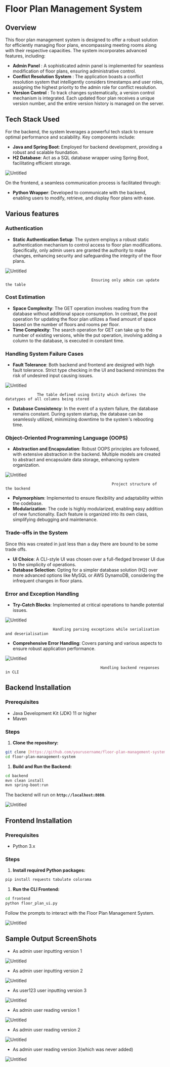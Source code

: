 # Floor Plan Management System

## Overview

This floor plan management system is designed to offer a robust solution for efficiently managing floor plans, encompassing meeting rooms along with their respective capacities. The system incorporates advanced features, including:

- **Admin Panel** : A sophisticated admin panel is implemented for seamless modification of floor plans, ensuring administrative control.
- **Conflict Resolution System** : The application boasts a conflict resolution system that intelligently considers timestamps and user roles, assigning the highest priority to the admin role for conflict resolution.
- **Version Control** : To track changes systematically, a version control mechanism is integrated. Each updated floor plan receives a unique version number, and the entire version history is managed on the server.

## Tech Stack Used

For the backend, the system leverages a powerful tech stack to ensure optimal performance and scalability. Key components include:

- **Java and Spring Boot**: Employed for backend development, providing a robust and scalable foundation.
- **H2 Database**: Act as a SQL database wrapper using Spring Boot, facilitating efficient storage.

![Untitled](images/Untitled.png)

On the frontend, a seamless communication process is facilitated through:

- **Python Wrapper**: Developed to communicate with the backend, enabling users to modify, retrieve, and display floor plans with ease.

## Various features

### Authentication

- **Static Authentication Setup**: The system employs a robust static authentication mechanism to control access to floor plan modifications. Specifically, only admin users are granted the authority to make changes, enhancing security and safeguarding the integrity of the floor plans.

![Untitled](images/Untitled%201.png)

                                          Ensuring only admin can update the table

### Cost Estimation

- **Space Complexity**: The GET operation involves reading from the database without additional space consumption. In contrast, the post operation for updating the floor plan utilizes a fixed amount of space based on the number of floors and rooms per floor.
- **Time Complexity**: The search operation for GET can take up to the number of existing versions, while the put operation, involving adding a column to the database, is executed in constant time.

### **Handling System Failure Cases**

- **Fault Tolerance**: Both backend and frontend are designed with high fault tolerance. Strict type checking in the UI and backend minimizes the risk of undesired input causing issues.

![Untitled](images/Untitled%202.png)

                  The table defined using Entity which defines the datatypes of all columns being stored

- **Database Consistency**: In the event of a system failure, the database remains constant. During system startup, the database can be seamlessly utilized, minimizing downtime to the system's rebooting time.

### **Object-Oriented Programming Language (OOPS)**

- **Abstraction and Encapsulation**: Robust OOPS principles are followed, with extensive abstraction in the backend. Multiple models are created to abstract and encapsulate data storage, enhancing system organization.

![Untitled](images/Untitled%203.png)

                                                   Project structure of the backend

- **Polymorphism**: Implemented to ensure flexibility and adaptability within the codebase.
- **Modularization**: The code is highly modularized, enabling easy addition of new functionality. Each feature is organized into its own class, simplifying debugging and maintenance.

### **Trade-offs in the System**

Since this was created in just less than a day there are bound to be some trade offs. 

- **UI Choice**: A CLI-style UI was chosen over a full-fledged browser UI due to the simplicity of operations.
- **Database Selection**: Opting for a simpler database solution (H2) over more advanced options like MySQL or AWS DynamoDB, considering the infrequent changes in floor plans.

### **Error and Exception Handling**

- **Try-Catch Blocks**: Implemented at critical operations to handle potential issues.

![Untitled](images/Untitled%204.png)

                         Handling parsing exceptions while serialisation and deserialisation

- **Comprehensive Error Handling**: Covers parsing and various aspects to ensure robust application performance.

![Untitled](images/Untitled%205.png)

                                              Handling backend responses in CLI

## ****Backend Installation****

### **Prerequisites**

- Java Development Kit (JDK) 11 or higher
- Maven

### **Steps**

1. **Clone the repository:**

```bash
git clone [https://github.com/yourusername/floor-plan-management-system.git](https://github.com/yourusername/floor-plan-management-system.git)
cd floor-plan-management-system
```

1. **Build and Run the Backend:**

```bash
cd backend
mvn clean install
mvn spring-boot:run
```

The backend will run on **`http://localhost:8080`**.

![Untitled](images/Untitled%206.png)

## ****Frontend Installation****

### **Prerequisites**

- Python 3.x

### **Steps**

1. **Install required Python packages:**

```bash
pip install requests tabulate colorama
```

1. **Run the CLI Frontend:**

```bash
cd frontend
python floor_plan_ui.py
```

Follow the prompts to interact with the Floor Plan Management System.

![Untitled](images/Untitled%207.png)

## Sample Output ScreenShots

- As admin user inputting version 1

![Untitled](images/Untitled%208.png)

- As admin user inputting version 2

![Untitled](images/Untitled%209.png)

- As user123 user inputting version 3

![Untitled](images/Untitled%2010.png)

- As admin user reading version 1

![Untitled](images/Untitled%2011.png)

- As admin user reading version 2

![Untitled](images/Untitled%2012.png)

- As admin user reading version 3(which was never added)

![Untitled](images/Untitled%2013.png)
